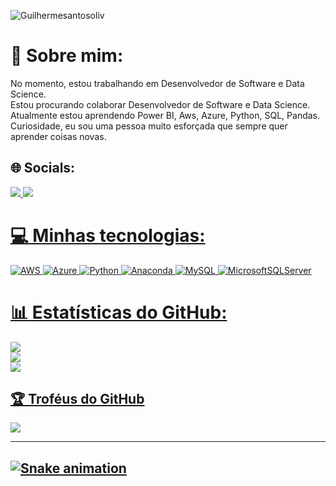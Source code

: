 <p align="left"> <img src="https://komarev.com/ghpvc/?username=Guilhermesantosoliv&label=Profile%20views&color=0e75b6&style=flat" alt="Guilhermesantosoliv" /> </p>

# 💫 Sobre mim:
No momento, estou trabalhando em Desenvolvedor de Software e Data Science.<br>Estou procurando colaborar Desenvolvedor de Software e Data Science.<br>Atualmente estou aprendendo Power BI, Aws, Azure, Python, SQL, Pandas.<br>Curiosidade, eu sou uma pessoa muito esforçada que sempre quer aprender coisas novas.


## 🌐 Socials:
<a href="https://www.linkedin.com/in/guilherme-oliveira-121b16239/" target="_blank">
        <img src="https://img.shields.io/badge/LinkedIn-0077B5?style=for-the-badge&logo=linkedin&logoColor=white" /> 
<a href="mailto:contato.guilhermedossantos@gmail.com">
        <img src="https://img.shields.io/badge/Gmail-D14836?style=for-the-badge&logo=gmail&logoColor=white" />

# 💻 Minhas tecnologias:
![AWS](https://img.shields.io/badge/AWS-%23FF9900.svg?style=for-the-badge&logo=amazon-aws&logoColor=white) ![Azure](https://img.shields.io/badge/azure-%230072C6.svg?style=for-the-badge&logo=azure-devops&logoColor=white) ![Python](https://img.shields.io/badge/python-3670A0?style=for-the-badge&logo=python&logoColor=ffdd54) ![Anaconda](https://img.shields.io/badge/Anaconda-%2344A833.svg?style=for-the-badge&logo=anaconda&logoColor=white) ![MySQL](https://img.shields.io/badge/mysql-%2300f.svg?style=for-the-badge&logo=mysql&logoColor=white) ![MicrosoftSQLServer](https://img.shields.io/badge/Microsoft%20SQL%20Sever-CC2927?style=for-the-badge&logo=microsoft%20sql%20server&logoColor=white)
# 📊 Estatísticas do GitHub:
![](https://github-readme-stats.vercel.app/api?username=Guilhermesantosoliv&theme=vision-friendly-dark&hide_border=false&include_all_commits=true&count_private=true)<br/>
![](https://github-readme-streak-stats.herokuapp.com/?user=Guilhermesantosoliv&theme=vision-friendly-dark&hide_border=false)<br/>
![](https://github-readme-stats.vercel.app/api/top-langs/?username=Guilhermesantosoliv&theme=vision-friendly-dark&hide_border=false&include_all_commits=true&count_private=true&layout=compact)

## 🏆 Troféus do GitHub
![](https://github-profile-trophy.vercel.app/?username=Guilhermesantosoliv&theme=radical&no-frame=false&no-bg=false&margin-w=4)



---
![Snake animation](https://github.com/LuigiGF/LuigiGF/blob/output/github-contribution-grid-snake.svg)
---


<!-- Proudly created with GPRM ( https://gprm.itsvg.in ) -->

